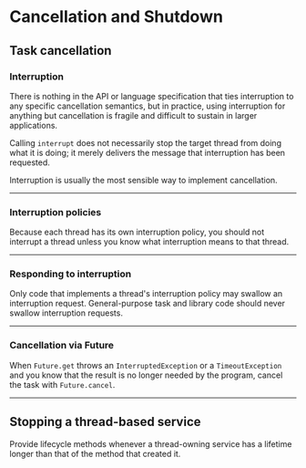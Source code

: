 # Cancellation and Shutdown

## Task cancellation

### Interruption

There is nothing in the API or language specification that ties interruption to any specific cancellation semantics, 
but in practice, using interruption for anything but cancellation is fragile and difficult to sustain in larger 
applications.

Calling `interrupt` does not necessarily stop the target thread from doing what it is doing; it merely delivers the 
message that interruption has been requested.

Interruption is usually the most sensible way to implement cancellation.

----

### Interruption policies

Because each thread has its own interruption policy, you should not interrupt a thread unless you know what 
interruption means to that thread.

----

### Responding to interruption

Only code that implements a thread's interruption policy may swallow an interruption request.
General-purpose task and library code should never swallow interruption requests.

----

### Cancellation via Future

When `Future.get` throws an `InterruptedException` or a `TimeoutException` and you know that the result is no longer 
needed by the program, cancel the task with `Future.cancel`.

----

## Stopping a thread-based service

Provide lifecycle methods whenever a thread-owning service has a lifetime longer than that of the 
method that created it.
